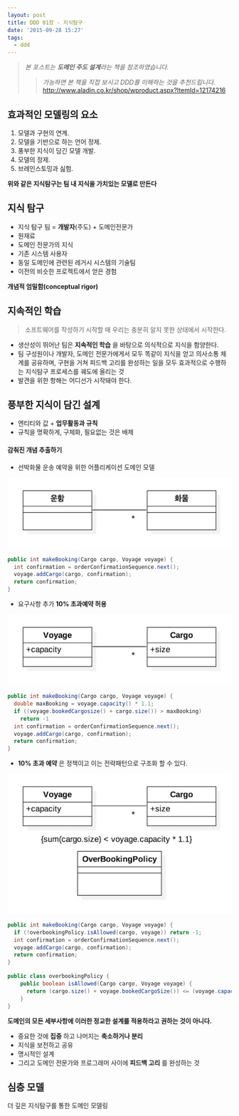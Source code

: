 ```yaml
---
layout: post
title: DDD 01장 - 지식탐구
date: '2015-09-28 15:27'
tags:
  - ddd
---
```


> _본 포스트는 **도메인 주도 설계**라는 책을 참조하였습니다._
>> _가능하면 본 책을 직접 보시고 DDD를 이해하는 것을 추천드립니다._
>> http://www.aladin.co.kr/shop/wproduct.aspx?ItemId=12174216

## 효과적인 모델링의 요소

1. 모델과 구현의 연계.
2. 모델을 기반으로 하는 언어 정제.
3. 풍부한 지식이 담긴 모델 개발.
4. 모델의 정제.
5. 브레인스토밍과 싪험.

**위와 같은 지식탐구는 팀 내 지식을 가치있는 모델로 만든다**

## 지식 탐구

- 지식 탐구 팀 = **개발자**(주도) + 도메인전문가
- 원재료
 - 도메인 전문가의 지식
 - 기존 시스템 사용자
 - 동일 도메인에 관련된 레거시 시스템의 기술팀
 - 이전의 비슷한 프로젝트에서 얻은 경험

**개념적 엄밀함(conceptual rigor)**

## 지속적인 학습

> 소프트웨어를 작성하기 시작할 때 우리는 충분히 알지 못한 상태에서 시작한다.

- 생산성이 뛰어난 팀은 **지속적인 학습** 을 바탕으로 의식적으로 지식을 함양한다.
- 팀 구성원이나 개발자, 도메인 전문가에게서 모두 똑같이 지식을 얻고 의사소통 체계를 공유하며, 구현을 거쳐 피드백 고리를 완성하는 일을 모두 효과적으로 수행하는 지식탐구 프로세스를 궤도에 올리는 것
- 발견을 위한 항해는 어디선가 시작돼야 한다.

## 풍부한 지식이 담긴 설계

- 엔티티와 값 + **업무활동과 규칙**
- 규칙을 명확하게, 구체화, 필요없는 것은 배제

#### 감춰진 개념 추출하기

- 선박화물 운송 예약을 위한 어플리케이션 도메인 모델

![그림 1-8](/images/2015/09/DDD-1-8.jpg)

```Java
public int makeBooking(Cargo cargo, Voyage voyage) {
  int confirmation = orderConfirmationSequence.next();
  voyage.addCargo(cargo, confirmation);
  return confirmation;
}
```

- 요구사항 추가
**10% 초과예약 허용**

![그림 1-9](/images/2015/09/DDD-1-9.jpg)

```Java
public int makeBooking(Cargo cargo, Voyage voyage) {
  double maxBooking = voyage.capacity() * 1.1;
  if ((voyage.bookedCargosize() + cargo.size()) > maxBooking)
    return -1
  int confirmation = orderConfirmationSequence.next();
  voyage.addCargo(cargo, confirmation);
  return confirmation;
}
```
- **10% 초과 예약** 은 정책이고 이는 전략패턴으로 구조화 할 수 있다.

![그림 1-10](/images/2015/09/DDD-1-10.jpg)

```Java
public int makeBooking(Cargo cargo, Voyage voyage) {
  if (!overbookingPolicy.isAllowed(cargo, voyage)) return -1;
  int confirmation = orderConfirmationSequence.next();
  voyage.addCargo(cargo, confirmation);
  return confirmation;
}
```

```Java
public class overbookingPolicy {
    public boolean isAllowed(Cargo cargo, Voyage voyage) {
      return (cargo.size() + voyage.bookedCargoSize()) <= (voyage.capacity() * 1.1);
    }
}
```

**도메인의 모든 세부사항에 이러한 정교한 설계를 적용하라고 권하는 것이 아니다.**

- 중요한 것에 **집중** 하고 나머지는 **축소하거나 분리**
- 지식을 보전하고 공유
- 명시적인 설계
- 그리고 도메인 전문가와 프로그래머 사이에 **피드백 고리** 를 완성하는 것

## 심층 모델

더 깊은 지식탐구를 통한 도메인 모델링
